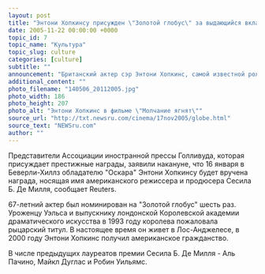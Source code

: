```yaml
---
layout: post
title: "Энтони Хопкинсу присужден \"Золотой глобус\" за выдающийся вклад в киноискусство"
date: 2005-11-22 00:00:00 +0000
topic_id: 7
topic_name: "Культура"
topic_slug: culture
categories: [culture]
subtitle: ""
announcement: "Британский актер сэр Энтони Хопкинс, самой известной ролью которого является роль Ганнибала Лектера в фильме \"Молчание ягнят\", получит почетную награду на 63-й церемонии вручения премии \"Золотой глобус\" в январе 2006 года."
additional_content: ""
photo_filename: "140506_20112005.jpg"
photo_width: 186
photo_height: 207
photo_alt: "Энтони Хопкинс в фильме \"Молчание ягнят\""
source_url: "http://txt.newsru.com/cinema/17nov2005/globe.html"
source_text: "NEWSru.com"
author: ""
---
```

Представители Ассоциации иностранной прессы Голливуда, которая присуждает престижные награды, заявили накануне, что 16 января в Беверли-Хиллз обладателю "Оскара" Энтони Хопкинсу будет вручена награда, носящая имя американского режиссера и продюсера Сесила Б. Де Милля, сообщает Reuters.

67-летний актер был номинирован на "Золотой глобус" шесть раз. Уроженцу Уэльса и выпускнику лондонской Королевской академии драматического искусства в 1993 году королева пожаловала рыцарский титул. В настоящее время он живет в Лос-Анджелесе, в 2000 году Энтони Хопкинс получил американское гражданство.

В числе предыдущих лауреатов премии Сесила Б. Де Милля - Аль Пачино, Майкл Дуглас и Робин Уильямс.
